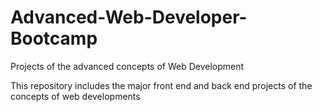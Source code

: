 # Advanced-Web-Developer-Bootcamp
Projects of the advanced concepts of Web Development

This repository includes the major front end and back end projects of the concepts of web developments
